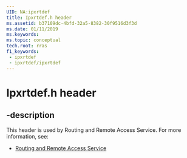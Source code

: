 ```yaml
---
UID: NA:ipxrtdef
title: Ipxrtdef.h header
ms.assetid: b37109dc-4bfd-32a5-8382-30f9516d3f3d
ms.date: 01/11/2019
ms.keywords: 
ms.topic: conceptual
tech.root: rras
f1_keywords:
 - ipxrtdef
 - ipxrtdef/ipxrtdef
---
```


# Ipxrtdef.h header


## -description

This header is used by Routing and Remote Access Service. For more information, see:

- [Routing and Remote Access Service](../_rras/index.md)


